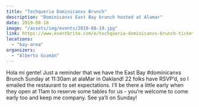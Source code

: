 ```yaml
---
title: "Techqueria Dominicanxs Brunch"
description: "Dominicanxs East Bay brunch hosted at Alamar"
date: 2019-08-19
image: "/assets/img/events/2019-08-19.jpg"
link: https://www.eventbrite.com/e/techqueria-dominicanxs-brunch-tickets-10502297655
locations:
  - "bay-area"
organizers:
  - "Alberto Guzmán"
---
```


Hola mi gente!
Just a reminder that we have the East Bay #dominicanxs Brunch Sunday at 11:30am at alaMar in Oakland! 22 folks have RSVP’d, so I emailed the restaurant to set expectations. I’ll be there a little early when they open at 11am to reserve some tables for us - you’re welcome to come early too and keep me company. See ya’ll on Sunday!
